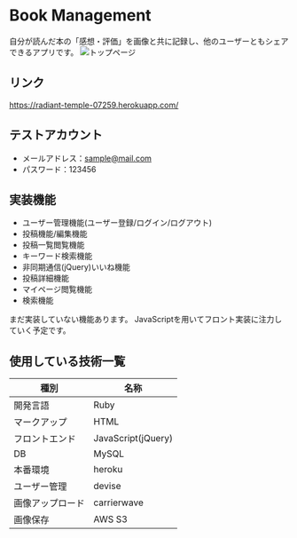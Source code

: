 # Book Management

自分が読んだ本の「感想・評価」を画像と共に記録し、他のユーザーともシェアできるアプリです。
![トップページ](https://user-images.githubusercontent.com/59188083/75506838-9695a980-5a22-11ea-953e-4190464b4404.jpg)

## リンク

https://radiant-temple-07259.herokuapp.com/

## テストアカウント

- メールアドレス：sample@mail.com
- パスワード：123456

## 実装機能

- ユーザー管理機能(ユーザー登録/ログイン/ログアウト)
- 投稿機能/編集機能
- 投稿一覧閲覧機能
- キーワード検索機能
- 非同期通信(jQuery)いいね機能
- 投稿詳細機能
- マイページ閲覧機能
- 検索機能

まだ実装していない機能あります。
JavaScriptを用いてフロント実装に注力していく予定です。

## 使用している技術一覧

|種別|名称|
|------|----|
|開発言語|Ruby|
|マークアップ|HTML|
|フロントエンド|JavaScript(jQuery)|
|DB|MySQL|
|本番環境|heroku|
|ユーザー管理|devise|
|画像アップロード|carrierwave|
|画像保存|AWS S3|
